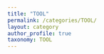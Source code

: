 ```yaml
---
title: "TOOL"
permalink: /categories/TOOL/
layout: category
author_profile: true
taxonomy: TOOL
---
```

